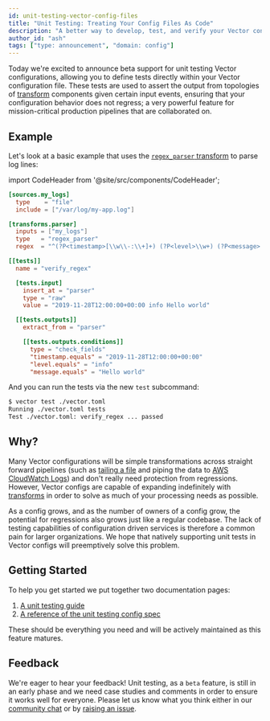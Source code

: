 ```yaml
---
id: unit-testing-vector-config-files
title: "Unit Testing: Treating Your Config Files As Code"
description: "A better way to develop, test, and verify your Vector configuration"
author_id: "ash"
tags: ["type: announcement", "domain: config"]
---
```


Today we're excited to announce beta support for unit testing Vector
configurations, allowing you to define tests directly within your Vector
configuration file. These tests are used to assert the output from topologies of
[transform][docs.transforms] components given certain input events, ensuring
that your configuration behavior does not regress; a very powerful feature for
mission-critical production pipelines that are collaborated on.

<!--truncate-->

## Example

Let's look at a basic example that uses the [`regex_parser` 
transform][docs.transforms.regex_parser] to parse log lines:

import CodeHeader from '@site/src/components/CodeHeader';

<CodeHeader fileName="vector.toml" />

```toml
[sources.my_logs]
  type    = "file"
  include = ["/var/log/my-app.log"]

[transforms.parser]
  inputs = ["my_logs"]
  type   = "regex_parser"
  regex  = "^(?P<timestamp>[\\w\\-:\\+]+) (?P<level>\\w+) (?P<message>.*)$"

[[tests]]
  name = "verify_regex"

  [tests.input]
    insert_at = "parser"
    type = "raw"
    value = "2019-11-28T12:00:00+00:00 info Hello world"

  [[tests.outputs]]
    extract_from = "parser"

    [[tests.outputs.conditions]]
      type = "check_fields"
      "timestamp.equals" = "2019-11-28T12:00:00+00:00"
      "level.equals" = "info"
      "message.equals" = "Hello world"
```

And you can run the tests via the new `test` subcommand:

```sh
$ vector test ./vector.toml 
Running ./vector.toml tests
Test ./vector.toml: verify_regex ... passed
```

## Why?

Many Vector configurations will be simple transformations across straight
forward pipelines (such as [tailing a file][docs.sources.file] and piping the
data to [AWS CloudWatch Logs][docs.sinks.aws_cloudwatch_logs]) and don't really
need protection from regressions. However, Vector configs are capable of
expanding indefinitely with [transforms][docs.transforms] in order to solve as
much of your processing needs as possible.

As a config grows, and as the number of owners of a config grow, the potential
for regressions also grows just like a regular codebase. The lack of testing
capabilities of configuration driven services is therefore a common pain for
larger organizations. We hope that natively supporting unit tests in Vector
configs will preemptively solve this problem.

## Getting Started

To help you get started we put together two documentation pages:

1. [A unit testing guide][docs.guides.unit_testing]
2. [A reference of the unit testing config spec][docs.reference.tests]

These should be everything you need and will be actively maintained as this
feature matures.

## Feedback

We're eager to hear your feedback! Unit testing, as a `beta` feature, is still
in an early phase and we need case studies and comments in order to ensure it
works well for everyone. Please let us know what you think either in our
[community chat](https://chat.vector.dev/) or by
[raising an issue](https://github.com/timberio/vector/issues/new).


[docs.guides.unit_testing]: /docs/setup/guides/unit-testing
[docs.reference.tests]: /docs/reference/tests
[docs.sinks.aws_cloudwatch_logs]: /docs/reference/sinks/aws_cloudwatch_logs
[docs.sources.file]: /docs/reference/sources/file
[docs.transforms.regex_parser]: /docs/reference/transforms/regex_parser
[docs.transforms]: /docs/reference/transforms
